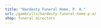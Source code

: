 ```yaml
---
title: "Hardesty Funeral Home, P. A."
url: /gambrills/hardesty-funeral-home-p-a/
shop: funeral directors
---
```

